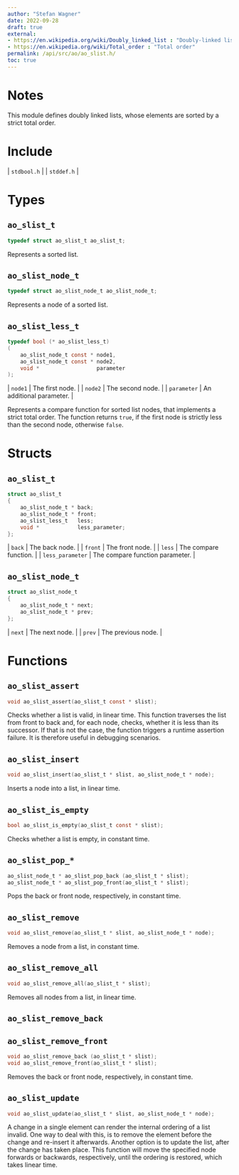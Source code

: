 ```yaml
---
author: "Stefan Wagner"
date: 2022-09-28
draft: true
external:
- https://en.wikipedia.org/wiki/Doubly_linked_list : "Doubly-linked list"
- https://en.wikipedia.org/wiki/Total_order : "Total order"
permalink: /api/src/ao/ao_slist.h/
toc: true
---
```


# Notes

This module defines doubly linked lists, whose elements are sorted by a strict total order.

# Include

| `stdbool.h` |
| `stddef.h` |

# Types

## `ao_slist_t`

```c
typedef struct ao_slist_t ao_slist_t;
```

Represents a sorted list.

## `ao_slist_node_t`

```c
typedef struct ao_slist_node_t ao_slist_node_t;
```

Represents a node of a sorted list.

## `ao_slist_less_t`

```c
typedef bool (* ao_slist_less_t)
(
    ao_slist_node_t const * node1,
    ao_slist_node_t const * node2,
    void *                  parameter
);
```

| `node1` | The first node. |
| `node2` | The second node. |
| `parameter` | An additional parameter. |

Represents a compare function for sorted list nodes, that implements a strict total order. The function returns `true`, if the first node is strictly less than the second node, otherwise `false`.

# Structs

## `ao_slist_t`

```c
struct ao_slist_t
{
    ao_slist_node_t * back;
    ao_slist_node_t * front;
    ao_slist_less_t   less;
    void *            less_parameter;
};
```

| `back` | The back node. |
| `front` | The front node. |
| `less` | The compare function. |
| `less_parameter` | The compare function parameter. |

## `ao_slist_node_t`

```c
struct ao_slist_node_t
{
    ao_slist_node_t * next;
    ao_slist_node_t * prev;
};
```

| `next` | The next node. |
| `prev` | The previous node. |

# Functions

## `ao_slist_assert`

```c
void ao_slist_assert(ao_slist_t const * slist);
```

Checks whether a list is valid, in linear time. This function traverses the list from front to back and, for each node, checks, whether it is less than its successor. If that is not the case, the function triggers a runtime assertion failure. It is therefore useful in debugging scenarios.

## `ao_slist_insert`

```c
void ao_slist_insert(ao_slist_t * slist, ao_slist_node_t * node);
```

Inserts a node into a list, in linear time.

## `ao_slist_is_empty`

```c
bool ao_slist_is_empty(ao_slist_t const * slist);
```

Checks whether a list is empty, in constant time.

## `ao_slist_pop_*`

```c
ao_slist_node_t * ao_slist_pop_back (ao_slist_t * slist);
ao_slist_node_t * ao_slist_pop_front(ao_slist_t * slist);
```

Pops the back or front node, respectively, in constant time.

## `ao_slist_remove`

```c
void ao_slist_remove(ao_slist_t * slist, ao_slist_node_t * node);
```

Removes a node from a list, in constant time.

## `ao_slist_remove_all`

```c
void ao_slist_remove_all(ao_slist_t * slist);
```

Removes all nodes from a list, in linear time.

## `ao_slist_remove_back`
## `ao_slist_remove_front`

```c
void ao_slist_remove_back (ao_slist_t * slist);
void ao_slist_remove_front(ao_slist_t * slist);
```

Removes the back or front node, respectively, in constant time.

## `ao_slist_update`

```c
void ao_slist_update(ao_slist_t * slist, ao_slist_node_t * node);
```

A change in a single element can render the internal ordering of a list invalid. One way to deal with this, is to remove the element before the change and re-insert it afterwards. Another option is to update the list, after the change has taken place. This function will move the specified node forwards or backwards, respectively, until the ordering is restored, which takes linear time.
